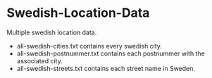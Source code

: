 # Swedish-Location-Data
Multiple swedish location data.

- all-swedish-cities.txt contains every swedish city.
- all-swedish-postnummer.txt contains each postnummer with the associated city.
- all-swedish-streets.txt contains each street name in Sweden.
